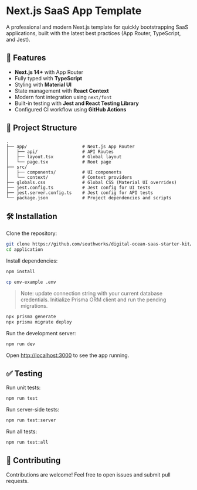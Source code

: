 # Next.js SaaS App Template

A professional and modern Next.js template for quickly bootstrapping SaaS applications, built with the latest best practices (App Router, TypeScript, and Jest).

## 🚀 Features

- **Next.js 14+** with App Router
- Fully typed with **TypeScript**
- Styling with **Material UI**
- State management with **React Context**
- Modern font integration using `next/font`
- Built-in testing with **Jest and React Testing Library**
- Configured CI workflow using **GitHub Actions**

## 📂 Project Structure

```
.
├── app/                     # Next.js App Router
│   ├── api/                 # API Routes
│   ├── layout.tsx           # Global layout
│   └── page.tsx             # Root page
├── src/
│   ├── components/          # UI components
│   └── context/             # Context providers
├── globals.css              # Global CSS (Material UI overrides)
├── jest.config.ts           # Jest config for UI tests
├── jest.server.config.ts    # Jest config for API tests
└── package.json             # Project dependencies and scripts
```

## 🛠️ Installation

Clone the repository:

```bash
git clone https://github.com/southworks/digital-ocean-saas-starter-kit/
cd application
```

Install dependencies:

```bash
npm install
```

```bash
cp env-example .env
```

> Note: update connection string with your current database credentials.
> Initialize Prisma ORM client and run the pending migrations.

```bash
npx prisma generate
npx prisma migrate deploy
```

Run the development server:

```bash
npm run dev
```

Open [http://localhost:3000](http://localhost:3000) to see the app running.

## ✅ Testing

Run unit tests:

```bash
npm run test
```

Run server-side tests:

```bash
npm run test:server
```

Run all tests:

```bash
npm run test:all
```

## 🌱 Contributing

Contributions are welcome! Feel free to open issues and submit pull requests.
